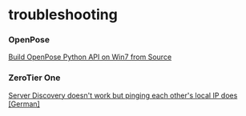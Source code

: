 # troubleshooting

### OpenPose
[Build OpenPose Python API on Win7 from Source](OpenPose/win7_build_from_source_to_python.md)

### ZeroTier One
[Server Discovery doesn't work but pinging each other's local IP does [German]](ZeroTier_One/adapter_metrik.md)